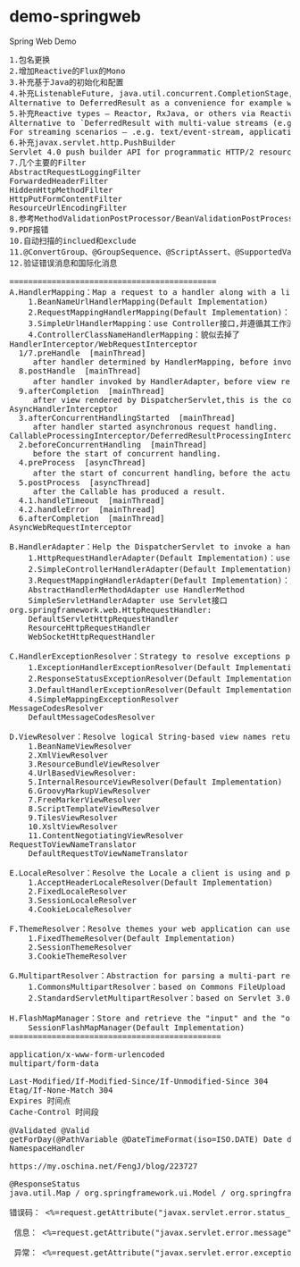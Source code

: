 # demo-springweb
Spring Web Demo
<pre>
1.包名更换
2.增加Reactive的Flux的Mono
3.补充基于Java的初始化和配置
4.补充ListenableFuture<V>, java.util.concurrent.CompletionStage<V>, java.util.concurrent.CompletableFuture<V>
Alternative to DeferredResult as a convenience for example when an underlying service returns one of those.
5.补充Reactive types — Reactor, RxJava, or others via ReactiveAdapterRegistry
Alternative to `DeferredResult with multi-value streams (e.g. Flux, Observable) collected to a List.
For streaming scenarios — .e.g. text/event-stream, application/json+stream, SseEmitter and ResponseBodyEmitter are used instead, where ServletOutputStream blocking I/O is performed on a Spring MVC managed thread and back pressure applied against the completion of each write.
6.补充javax.servlet.http.PushBuilder
Servlet 4.0 push builder API for programmatic HTTP/2 resource pushes. Note that per Servlet spec, the injected PushBuilder instance can be null if the client does not support that HTTP/2 feature.
7.几个主要的Filter
AbstractRequestLoggingFilter
ForwardedHeaderFilter
HiddenHttpMethodFilter
HttpPutFormContentFilter
ResourceUrlEncodingFilter
8.参考MethodValidationPostProcessor/BeanValidationPostProcessor使用AOP来实现非Web层的校验
9.PDF报错
10.自动扫描的inclued和exclude
11.@ConvertGroup、@GroupSequence、@ScriptAssert、@SupportedValidationTarget、EL表达式${validatedValue}
12.验证错误消息和国际化消息

============================================
A.HandlerMapping：Map a request to a handler along with a list of HandlerInterceptor for pre- and post-processing.
    1.BeanNameUrlHandlerMapping(Default Implementation)
    2.RequestMappingHandlerMapping(Default Implementation)：use @RequestMapping in @Controller(HandlerMethod).
    3.SimpleUrlHandlerMapping：use Controller接口,并遵循其工作流
    4.ControllerClassNameHandlerMapping：貌似去掉了   
HandlerInterceptor/WebRequestInterceptor
  1/7.preHandle  [mainThread]
     after handler determined by HandlerMapping, before invoked by HandlerAdapter.
  8.postHandle  [mainThread]
     after handler invoked by HandlerAdapter，before view rendered by DispatcherServlet.
  9.afterCompletion  [mainThread]
     after view rendered by DispatcherServlet,this is the completion of request processing.
AsyncHandlerInterceptor
  3.afterConcurrentHandlingStarted  [mainThread]        
     after handler started asynchronous request handling.
CallableProcessingInterceptor/DeferredResultProcessingInterceptor
  2.beforeConcurrentHandling  [mainThread]
     before the start of concurrent handling.
  4.preProcess  [asyncThread]
     after the start of concurrent handling，before the actual invocation of the Callable.
  5.postProcess  [asyncThread]
     after the Callable has produced a result.
  4.1.handleTimeout  [mainThread]
  4.2.handleError  [mainThread]
  6.afterCompletion  [mainThread]
AsyncWebRequestInterceptor

B.HandlerAdapter：Help the DispatcherServlet to invoke a handler mapped to a request regardless of how the handler is actually invoked.the main purpose is to shield the DispatcherServlet from such details. 
    1.HttpRequestHandlerAdapter(Default Implementation)：use HttpRequestHandler接口(DefaultServletHttpRequestHandler)
    2.SimpleControllerHandlerAdapter(Default Implementation)：对应SimpleUrlHandlerMapping.
    3.RequestMappingHandlerAdapter(Default Implementation)：对应RequestMappingHandlerMapping.
    AbstractHandlerMethodAdapter use HandlerMethod
    SimpleServletHandlerAdapter use Servlet接口
org.springframework.web.HttpRequestHandler:
    DefaultServletHttpRequestHandler  <mvc:default-servlet-handler>
    ResourceHttpRequestHandler  <mvc:resources>
    WebSocketHttpRequestHandler  <websocket:handlers>

C.HandlerExceptionResolver：Strategy to resolve exceptions possibly mapping them to handlers, or to HTML error views, or other.
    1.ExceptionHandlerExceptionResolver(Default Implementation)：@ExceptionHandler
    2.ResponseStatusExceptionResolver(Default Implementation)：@ResponseStatus
    3.DefaultHandlerExceptionResolver(Default Implementation)：
    4.SimpleMappingExceptionResolver
MessageCodesResolver
    DefaultMessageCodesResolver

D.ViewResolver：Resolve logical String-based view names returned from a handler to an actual View to render to the response with. 
    1.BeanNameViewResolver
    2.XmlViewResolver
    3.ResourceBundleViewResolver
    4.UrlBasedViewResolver:
    5.InternalResourceViewResolver(Default Implementation)
    6.GroovyMarkupViewResolver
    7.FreeMarkerViewResolver
    8.ScriptTemplateViewResolver
    9.TilesViewResolver
    10.XsltViewResolver
    11.ContentNegotiatingViewResolver
RequestToViewNameTranslator
    DefaultRequestToViewNameTranslator

E.LocaleResolver：Resolve the Locale a client is using and possibly their time zone, in order to be able to offer internationalized views. 
    1.AcceptHeaderLocaleResolver(Default Implementation)
    2.FixedLocaleResolver
    3.SessionLocaleResolver
    4.CookieLocaleResolver

F.ThemeResolver：Resolve themes your web application can use, for example, to offer personalized layouts. 
    1.FixedThemeResolver(Default Implementation)
    2.SessionThemeResolver
    3.CookieThemeResolver

G.MultipartResolver：Abstraction for parsing a multi-part request (e.g. browser form file upload) with the help of some multipart parsing library.
    1.CommonsMultipartResolver：based on Commons FileUpload
    2.StandardServletMultipartResolver：based on Servlet 3.0

H.FlashMapManager：Store and retrieve the "input" and the "output" FlashMap that can be used to pass attributes from one request to another, usually across a redirect. 
    SessionFlashMapManager(Default Implementation)
=============================================

application/x-www-form-urlencoded
multipart/form-data

Last-Modified/If-Modified-Since/If-Unmodified-Since 304
Etag/If-None-Match 304
Expires 时间点
Cache-Control 时间段

@Validated @Valid
getForDay(@PathVariable @DateTimeFormat(iso=ISO.DATE) Date day, @NumberFormat double num)
NamespaceHandler

https://my.oschina.net/FengJ/blog/223727

@ResponseStatus
java.util.Map / org.springframework.ui.Model / org.springframework.ui.ModelMap

错误码： <%=request.getAttribute("javax.servlet.error.status_code")%> <br>
 信息： <%=request.getAttribute("javax.servlet.error.message")%> <br>
 异常： <%=request.getAttribute("javax.servlet.error.exception_type")%> <br>
</pre>
